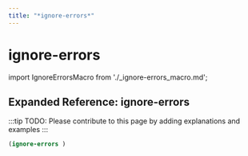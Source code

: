 ```yaml
---
title: "*ignore-errors*"
---
```


# ignore-errors

import IgnoreErrorsMacro from './_ignore-errors_macro.md';

<IgnoreErrorsMacro />

## Expanded Reference: ignore-errors

:::tip
TODO: Please contribute to this page by adding explanations and examples
:::

```lisp
(ignore-errors )
```
